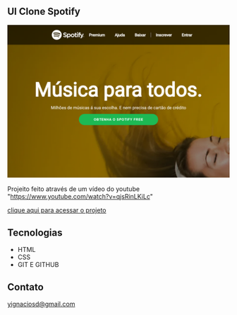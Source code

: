 ## UI Clone Spotify

![preview](./github/preview.png)

Projeito feito através de um vídeo do youtube "https://www.youtube.com/watch?v=qjsRinLKiLc"

[clique aqui para acessar o projeto](https://sharted.github.io/UI-CLONE-SPOTIFY/)


## Tecnologias

- HTML
- CSS
- GIT E GITHUB

## Contato
yignaciosd@gmail.com